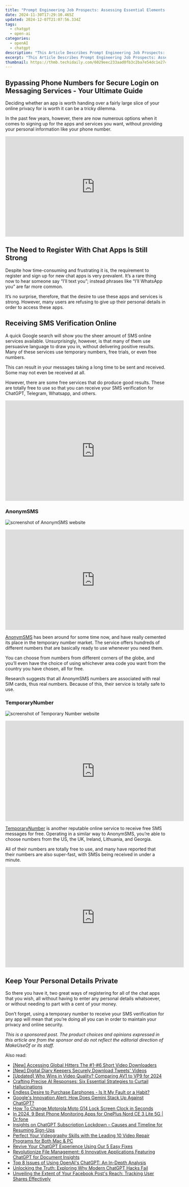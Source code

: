 ```yaml
---
title: "Prompt Engineering Job Prospects: Assessing Essential Elements to Consider Before You Leap"
date: 2024-11-30T17:29:10.465Z
updated: 2024-12-07T21:07:56.334Z
tags:
  - chatgpt
  - open-ai
categories:
  - openAI
  - chatgpt
description: "This Article Describes Prompt Engineering Job Prospects: Assessing Essential Elements to Consider Before You Leap"
excerpt: "This Article Describes Prompt Engineering Job Prospects: Assessing Essential Elements to Consider Before You Leap"
thumbnail: https://thmb.techidaily.com/6029eec233aad0fb3c2ba7e54dc1e274f5e9fe224df2564f74c71f59044219de.jpg
---
```


## Bypassing Phone Numbers for Secure Login on Messaging Services - Your Ultimate Guide

 Deciding whether an app is worth handing over a fairly large slice of your online privacy for is worth it can be a tricky dilemma.

 In the past few years, however, there are now numerous options when it comes to signing up for the apps and services you want, without providing your personal information like your phone number.

<!-- affiliate ads begin -->
<iframe width="560" height="315" src="https://www.youtube.com/embed/8Y-k_3N-0OI?si=1J-aFBXLJl5b3x4h" title="YouTube video player" frameborder="0" allow="accelerometer; autoplay; clipboard-write; encrypted-media; gyroscope; picture-in-picture; web-share" referrerpolicy="strict-origin-when-cross-origin" allowfullscreen></iframe>
<!-- affiliate ads end -->

## The Need to Register With Chat Apps Is Still Strong

 Despite how time-consuming and frustrating it is, the requirement to register and sign up for new chat apps is very prevalent. It’s a rare thing now to hear someone say “I’ll text you”; instead phrases like “I’ll WhatsApp you” are far more common.

 It’s no surprise, therefore, that the desire to use these apps and services is strong. However, many users are refusing to give up their personal details in order to access these apps.

## Receiving SMS Verification Online

 A quick Google search will show you the sheer amount of SMS online services available. Unsurprisingly, however, is that many of them use persuasive language to draw you in, without delivering positive results. Many of these services use temporary numbers, free trials, or even free numbers.

 This can result in your messages taking a long time to be sent and received. Some may not even be received at all.

 However, there are some free services that do produce good results. These are totally free to use so that you can receive your SMS verification for ChatGPT, Telegram, Whatsapp, and others.

<!-- affiliate ads begin -->
<iframe width="560" height="315" src="https://www.youtube.com/embed/LdVT_-3gESA?si=_HfjpbUEHSRKTXjt" title="YouTube video player" frameborder="0" allow="accelerometer; autoplay; clipboard-write; encrypted-media; gyroscope; picture-in-picture; web-share" referrerpolicy="strict-origin-when-cross-origin" allowfullscreen></iframe>
<!-- affiliate ads end -->

### AnonymSMS

![screenshot of AnonymSMS website](https://static1.makeuseofimages.com/wordpress/wp-content/uploads/2023/06/sms-anonymsms.jpg)

<!-- affiliate ads begin -->
<iframe width="560" height="315" src="https://www.youtube.com/embed/793ViIxl4tI?si=DDBkjPlPX5bZ-f1Y" title="YouTube video player" frameborder="0" allow="accelerometer; autoplay; clipboard-write; encrypted-media; gyroscope; picture-in-picture; web-share" referrerpolicy="strict-origin-when-cross-origin" allowfullscreen></iframe>
<!-- affiliate ads end -->

[AnonymSMS](https://anonymsms.com/) has been around for some time now, and have really cemented its place in the temporary number market. The service offers hundreds of different numbers that are basically ready to use whenever you need them.

 You can choose from numbers from different corners of the globe, and you’ll even have the choice of using whichever area code you want from the country you have chosen, all for free.

 Research suggests that all AnonymSMS numbers are associated with real SIM cards, thus real numbers. Because of this, their service is totally safe to use.

### TemporaryNumber

![screenshot of Temporary Number website](https://static1.makeuseofimages.com/wordpress/wp-content/uploads/2023/06/sms-temporary-number.jpeg)

<!-- affiliate ads begin -->
<iframe width="560" height="315" src="https://www.youtube.com/embed/gkdZ3A1mock?si=2zeR5GtTU2VujM_w" title="YouTube video player" frameborder="0" allow="accelerometer; autoplay; clipboard-write; encrypted-media; gyroscope; picture-in-picture; web-share" referrerpolicy="strict-origin-when-cross-origin" allowfullscreen></iframe>
<!-- affiliate ads end -->

[TemporaryNumber](https://temporarynumber.com/) is another reputable online service to receive free SMS messages for free. Operating in a similar way to AnonymSMS, you’re able to choose numbers from the US, the UK, Ireland, Lithuania, and Georgia.

 All of their numbers are totally free to use, and many have reported that their numbers are also super-fast, with SMSs being received in under a minute.

<!-- affiliate ads begin -->
<iframe width="560" height="315" src="https://www.youtube.com/embed/iLlpdv0cz_k?si=HwTdnMmeVJXm4GPV" title="YouTube video player" frameborder="0" allow="accelerometer; autoplay; clipboard-write; encrypted-media; gyroscope; picture-in-picture; web-share" referrerpolicy="strict-origin-when-cross-origin" allowfullscreen></iframe>
<!-- affiliate ads end -->

## Keep Your Personal Details Private

 So there you have it, two great ways of registering for all of the chat apps that you wish, all without having to enter any personal details whatsoever, or without needing to part with a cent of your money.

 Don’t forget, using a temporary number to receive your SMS verification for any app will mean that you’re doing all you can in order to maintain your privacy and online security.

 _This is a sponsored post. The product choices and opinions expressed in this article are from the sponsor and do not reflect the editorial direction of MakeUseOf or its staff._

<ins class="adsbygoogle"
     style="display:block"
     data-ad-format="autorelaxed"
     data-ad-client="ca-pub-7571918770474297"
     data-ad-slot="1223367746"></ins>

<ins class="adsbygoogle"
     style="display:block"
     data-ad-client="ca-pub-7571918770474297"
     data-ad-slot="8358498916"
     data-ad-format="auto"
     data-full-width-responsive="true"></ins>

<span class="atpl-alsoreadstyle">Also read:</span>
<div><ul>
<li><a href="https://youtube-video-recordings.techidaily.com/new-accessing-global-hitters-the-1-6-short-video-downloaders/"><u>[New] Accessing Global Hitters The #1-#6 Short Video Downloaders</u></a></li>
<li><a href="https://twitter-clips.techidaily.com/new-digital-diary-keepers-securely-download-tweets-videos/"><u>[New] Digital Diary Keepers Securely Download Tweets' Videos</u></a></li>
<li><a href="https://article-files.techidaily.com/updated-who-wins-in-video-quality-comparing-av1-to-vp9-for-2024/"><u>[Updated] Who Wins in Video Quality? Comparing AV1 to VP9 for 2024</u></a></li>
<li><a href="https://tech-haven.techidaily.com/crafting-precise-ai-responses-six-essential-strategies-to-curtail-hallucinations/"><u>Crafting Precise AI Responses: Six Essential Strategies to Curtail Hallucinations</u></a></li>
<li><a href="https://hardware-help.techidaily.com/endless-desire-to-purchase-earphones-is-it-my-fault-or-a-habit/"><u>Endless Desire to Purchase Earphones - Is It My Fault or a Habit?</u></a></li>
<li><a href="https://tech-haven.techidaily.com/googles-innovation-alert-how-does-gemini-stack-up-against-chatgpt/"><u>Google's Innovation Alert: How Does Gemini Stack Up Against ChatGPT?</u></a></li>
<li><a href="https://android-unlock.techidaily.com/how-to-change-motorola-moto-g14-lock-screen-clock-in-seconds-by-drfone-android/"><u>How To Change Motorola Moto G14 Lock Screen Clock in Seconds</u></a></li>
<li><a href="https://android-location-track.techidaily.com/in-2024-9-best-phone-monitoring-apps-for-oneplus-nord-ce-3-lite-5g-drfone-by-drfone-virtual-android/"><u>In 2024, 9 Best Phone Monitoring Apps for OnePlus Nord CE 3 Lite 5G | Dr.fone</u></a></li>
<li><a href="https://tech-haven.techidaily.com/insights-on-chatgpt-subscription-lockdown-causes-and-timeline-for-resuming-sign-ups/"><u>Insights on ChatGPT Subscription Lockdown – Causes and Timeline for Resuming Sign-Ups</u></a></li>
<li><a href="https://data-wizards.techidaily.com/perfect-your-videography-skills-with-the-leading-10-video-repair-programs-for-both-mac-and-pc/"><u>Perfect Your Videography Skills with the Leading 10 Video Repair Programs for Both Mac & PC</u></a></li>
<li><a href="https://tech-hub.techidaily.com/1723807969454-revive-your-chatgpt-experience-using-our-5-easy-fixes/"><u>Revive Your ChatGPT Experience Using Our 5 Easy Fixes</u></a></li>
<li><a href="https://tech-haven.techidaily.com/revolutionize-file-management-6-innovative-applications-featuring-chatgpt-for-document-insights/"><u>Revolutionize File Management: 6 Innovative Applications Featuring ChatGPT for Document Insights</u></a></li>
<li><a href="https://tech-haven.techidaily.com/top-8-issues-of-using-openais-chatgpt-an-in-depth-analysis/"><u>Top 8 Issues of Using OpenAI's ChatGPT: An In-Depth Analysis</u></a></li>
<li><a href="https://tech-haven.techidaily.com/unlocking-the-truth-exploring-why-modern-chatgpt-hacks-fail/"><u>Unlocking the Truth: Exploring Why Modern ChatGPT Hacks Fail</u></a></li>
<li><a href="https://tech-renaissance.techidaily.com/unveiling-the-extent-of-your-facebook-posts-reach-tracking-user-shares-effectively/"><u>Unveiling the Extent of Your Facebook Post's Reach: Tracking User Shares Effectively</u></a></li>
</ul></div>

